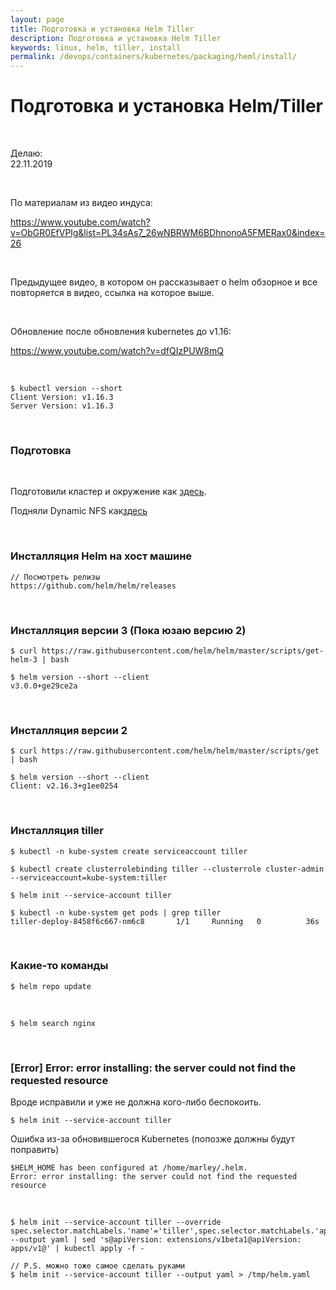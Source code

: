 ```yaml
---
layout: page
title: Подготовка и установка Helm Tiller
description: Подготовка и установка Helm Tiller
keywords: linux, helm, tiller, install
permalink: /devops/containers/kubernetes/packaging/heml/install/
---
```


# Подготовка и установка Helm/Tiller

<br/>

Делаю:  
22.11.2019

<br/>

По материалам из видео индуса:

https://www.youtube.com/watch?v=ObGR0EfVPlg&list=PL34sAs7_26wNBRWM6BDhnonoA5FMERax0&index=26

<br/>

Предыдущее видео, в котором он рассказывает о helm обзорное и все повторяется в видео, ссылка на которое выше.

<br/>

Обновление после обновления kubernetes до v1.16:

https://www.youtube.com/watch?v=dfQIzPUW8mQ

<br/>

    $ kubectl version --short
    Client Version: v1.16.3
    Server Version: v1.16.3

<br/>

### Подготовка

<br/>

Подготовили кластер и окружение как <a href="/devops/containers/kubernetes/kubeadm/prepared-cluster/">здесь</a>.

Подняли Dynamic NFS как<a href="/devops/containers/kubernetes/kubeadm/persistence/dynamic-nfs-provisioning/">здесь</a>

<br/>

### Инсталляция Helm на хост машине

    // Посмотреть релизы
    https://github.com/helm/helm/releases

<br/>

### Инсталляция версии 3 (Пока юзаю версию 2)

    $ curl https://raw.githubusercontent.com/helm/helm/master/scripts/get-helm-3 | bash

    $ helm version --short --client
    v3.0.0+ge29ce2a

<br/>

### Инсталляция версии 2

    $ curl https://raw.githubusercontent.com/helm/helm/master/scripts/get | bash

    $ helm version --short --client
    Client: v2.16.3+g1ee0254

<br/>

### Инсталляция tiller

    $ kubectl -n kube-system create serviceaccount tiller

    $ kubectl create clusterrolebinding tiller --clusterrole cluster-admin --serviceaccount=kube-system:tiller

    $ helm init --service-account tiller

    $ kubectl -n kube-system get pods | grep tiller
    tiller-deploy-8458f6c667-nm6c8       1/1     Running   0          36s

<br/>

### Какие-то команды

    $ helm repo update

<br/>

    $ helm search nginx

<br/>

### [Error] Error: error installing: the server could not find the requested resource

Вроде исправили и уже не должна кого-либо беспокоить.

    $ helm init --service-account tiller

Ошибка из-за обновившегося Kubernetes (попозже должны будут поправить)

    $HELM_HOME has been configured at /home/marley/.helm.
    Error: error installing: the server could not find the requested resource

<br/>

    $ helm init --service-account tiller --override spec.selector.matchLabels.'name'='tiller',spec.selector.matchLabels.'app'='helm' --output yaml | sed 's@apiVersion: extensions/v1beta1@apiVersion: apps/v1@' | kubectl apply -f -

    // P.S. можно тоже самое сделать руками
    $ helm init --service-account tiller --output yaml > /tmp/helm.yaml
